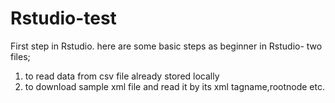 # Rstudio-test
First step in Rstudio.
here are some basic steps as beginner in Rstudio-
two files;
1) to read data from csv file already stored locally
2) to download sample xml file and read it by its xml tagname,rootnode etc.
